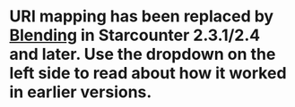 
# URI mapping has been replaced by [Blending](../blending/README.md) in Starcounter 2.3.1/2.4 and later. Use the dropdown on the left side to read about how it worked in earlier versions.

